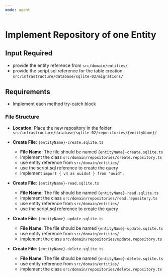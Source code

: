 ```yaml
---
mode: agent
---
```


# Implement Repository of one Entity

## Input Required

- provide the entity reference from `src/domain/entities/`
- provide the script.sql reference for the table creation `src/infrastructure/database/sqlite-02/migrations/`

## Requirements

- Implement each method try-catch block

### File Structure

- **Location**: Place the new repository in the folder `src/infrastructure/database/sqlite-02/repositories/{entityName}/`

- **Create File**: `{entityName}-create.sqlite.ts`

  - **File Name**: The file should be named `{entityName}-create.sqlite.ts`
  - implement the class `src/domain/repositories/create.repository.ts`
  - use entity reference from `src/domain/entities/`
  - use the script.sql reference to create the query
  - implement `import { v4 as uuidv4 } from "uuid";`

- **Create File**: `{entityName}-read.sqlite.ts`

  - **File Name**: The file should be named `{entityName}-read.sqlite.ts`
  - implement the class `src/domain/repositories/read.repository.ts`
  - use entity reference from `src/domain/entities/`
  - use the script.sql reference to create the query

- **Create File**: `{entityName}-update.sqlite.ts`

  - **File Name**: The file should be named `{entityName}-update.sqlite.ts`
  - use entity reference from `src/domain/entities/`
  - implement the class `src/domain/repositories/update.repository.ts`

- **Create File**: `{entityName}-delete.sqlite.ts`

  - **File Name**: The file should be named `{entityName}-delete.sqlite.ts`
  - use entity reference from `src/domain/entities/`
  - implement the class `src/domain/repositories/delete.repository.ts`
